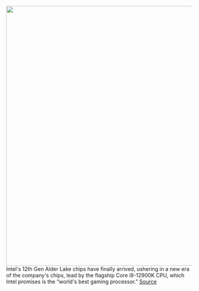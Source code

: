 <img src='https://cdn.vox-cdn.com/thumbor/zR-PEW4Ixkdx4rIdtCVspHczYNo=/0x0:1925x1284/1200x800/filters:focal(809x488:1117x796)/cdn.vox-cdn.com/uploads/chorus_image/image/70052379/i9_Gaming_Desktop___Box_Shot.0.jpeg' width='700px' /><br/>
Intel's 12th Gen Alder Lake chips have finally arrived, ushering in a new era of the company's chips, lead by the flagship Core i9-12900K CPU, which Intel promises is the “world's best gaming processor.”
<a href='https://www.theverge.com/2021/10/27/22747271/intel-12th-gen-alder-lake-chips-hybrid-architecture-price-release-date-i9-12900k'> Source <a/>